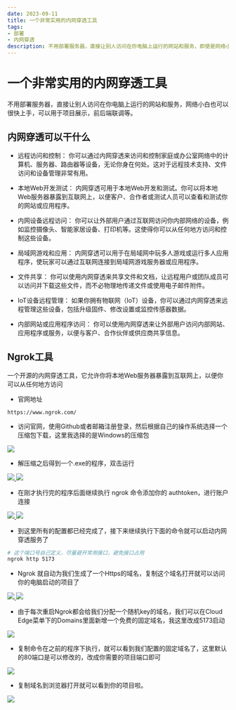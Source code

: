 ```yaml
---
date: 2023-09-11
title: 一个非常实用的内网穿透工具
tags:
- 部署
- 内网穿透
description: 不用部署服务器，直接让别人访问在你电脑上运行的网站和服务，即使是网络小白也能快上手，可以用于项目展示，前后端联调等。
---
```


# 一个非常实用的内网穿透工具

不用部署服务器，直接让别人访问在你电脑上运行的网站和服务，网络小白也可以很快上手，可以用于项目展示，前后端联调等。

## 内网穿透可以干什么

* 远程访问和控制：
你可以通过内网穿透来访问和控制家庭或办公室网络中的计算机、服务器、路由器等设备，无论你身在何处。这对于远程技术支持、文件访问和设备管理非常有用。

* 本地Web开发测试：
内网穿透可用于本地Web开发和测试。你可以将本地Web服务器暴露到互联网上，以便客户、合作者或测试人员可以查看和测试你的网站或应用程序。

* 内网设备远程访问：
你可以让外部用户通过互联网访问你内部网络的设备，例如监控摄像头、智能家居设备、打印机等。这使得你可以从任何地方访问和控制这些设备。

* 局域网游戏和应用：
内网穿透可以用于在局域网中玩多人游戏或运行多人应用程序，使玩家可以通过互联网连接到局域网游戏服务器或应用程序。

* 文件共享：
你可以使用内网穿透来共享文件和文档，让远程用户或团队成员可以访问并下载这些文件，而不必物理地传递文件或使用电子邮件附件。

* IoT设备远程管理：
如果你拥有物联网（IoT）设备，你可以通过内网穿透来远程管理这些设备，包括升级固件、修改设置或监控传感器数据。

* 内部网站或应用程序访问：
你可以使用内网穿透来让外部用户访问内部网站、应用程序或服务，以便与客户、合作伙伴或供应商共享信息。

## Ngrok工具

一个开源的内网穿透工具，它允许你将本地Web服务器暴露到互联网上，以便你可以从任何地方访问

* 官网地址

```
https://www.ngrok.com/
```

* 访问官网，使用Github或者邮箱注册登录，然后根据自己的操作系统选择一个压缩包下载，这里我选择的是Windows的压缩包

<a data-fancybox="gallery" href="https://ice.frostsky.com/2023/09/12/73764732ec057156c33e968ba5f3de3f.png" data-caption="ngrok下载">
<img src="https://ice.frostsky.com/2023/09/12/73764732ec057156c33e968ba5f3de3f.png"/>
</a>

* 解压缩之后得到一个.exe的程序，双击运行

<a data-fancybox="gallery" href="https://ice.frostsky.com/2023/09/12/a6f7c85a79975c2a7fb98af8910f509d.png" data-caption="ngrok.exe">
<img src="https://ice.frostsky.com/2023/09/12/a6f7c85a79975c2a7fb98af8910f509d.png"/>
</a>

<a data-fancybox="gallery" href="https://ice.frostsky.com/2023/09/12/fa3d052289127b7937d18643fb2c7a8b.png" data-caption="ngrok.exe">
<img src="https://ice.frostsky.com/2023/09/12/fa3d052289127b7937d18643fb2c7a8b.png"/>
</a>

* 在刚才执行完的程序后面继续执行 ngrok 命令添加你的 authtoken，进行账户连接

<a data-fancybox="gallery" href="https://ice.frostsky.com/2023/09/12/bc79ba7dd7fc43d4cb74f1b2745c3bba.png" data-caption="ngrok.exe">
<img src="https://ice.frostsky.com/2023/09/12/bc79ba7dd7fc43d4cb74f1b2745c3bba.png"/>
</a>

<a data-fancybox="gallery" href="https://ice.frostsky.com/2023/09/12/c0460ca18cbdbe266e2940f4f65ff895.png" data-caption="ngrok.exe">
<img src="https://ice.frostsky.com/2023/09/12/c0460ca18cbdbe266e2940f4f65ff895.png"/>
</a>

* 到这里所有的配置都已经完成了，接下来继续执行下面的命令就可以启动内网穿透服务了

```bash
# 这个端口号自己定义，尽量避开常用接口，避免接口占用
ngrok http 5173
```

* Ngrok 就自动为我们生成了一个Https的域名，复制这个域名打开就可以访问你的电脑启动的项目了

<a data-fancybox="gallery" href="https://ice.frostsky.com/2023/09/12/01e3ee05b75fb081d661a0b68de3f487.png" data-caption="ngrok">
<img src="https://ice.frostsky.com/2023/09/12/01e3ee05b75fb081d661a0b68de3f487.png"/>
</a>

<a data-fancybox="gallery" href="https://ice.frostsky.com/2023/09/12/0c9617f6f3e25efc7c4f76931a6af0b9.png" data-caption="ngrok启动">
<img src="https://ice.frostsky.com/2023/09/12/0c9617f6f3e25efc7c4f76931a6af0b9.png"/>
</a>

* 由于每次重启Ngrok都会给我们分配一个随机key的域名，我们可以在Cloud Edge菜单下的Domains里面新增一个免费的固定域名，我这里改成5173启动

<a data-fancybox="gallery" href="https://ice.frostsky.com/2023/09/12/498b596468272411919f83cf143de9cb.png" data-caption="ngrok固定域名">
<img src="https://ice.frostsky.com/2023/09/12/498b596468272411919f83cf143de9cb.png"/>
</a>

* 复制命令在之前的程序下执行，就可以看到我们配置的固定域名了，这里默认的80端口是可以修改的，改成你需要的项目端口即可

<a data-fancybox="gallery" href="https://ice.frostsky.com/2023/09/12/7d2f8eb9e48da009d259f324ea192e90.png" data-caption="ngrok固定域名">
<img src="https://ice.frostsky.com/2023/09/12/7d2f8eb9e48da009d259f324ea192e90.png"/>
</a>

* 复制域名到浏览器打开就可以看到你的项目啦。

<a data-fancybox="gallery" href="https://ice.frostsky.com/2023/09/12/d134f8116e2df2b450abcd17e1fb428d.png" data-caption="ngrok固定域名页面">
<img src="https://ice.frostsky.com/2023/09/12/d134f8116e2df2b450abcd17e1fb428d.png"/>
</a>

<Fancybox />
<Comment />
